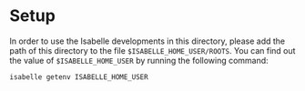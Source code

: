 Setup
=====

In order to use the Isabelle developments in this directory, please add
the path of this directory to the file `$ISABELLE_HOME_USER/ROOTS`. You
can find out the value of `$ISABELLE_HOME_USER` by running the following
command:

    isabelle getenv ISABELLE_HOME_USER
